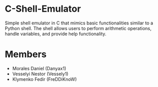 # C-Shell-Emulator
Simple shell emulator in C that mimics basic functionalities similar to a Python shell.
The shell allows users to perform arithmetic operations, handle variables, and provide
help functionality.

# Members
- Morales Daniel (Danyax1)
- Vesselyi Nestor (Vessely1)
- Klymenko Fedir (FreDDiKnoW)

